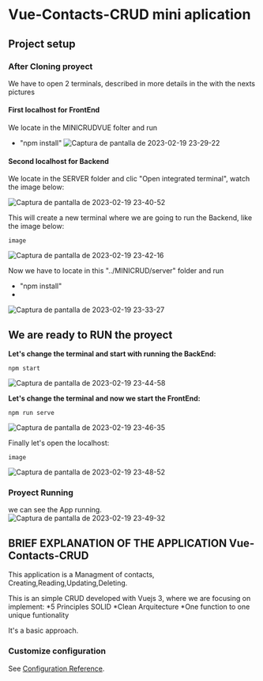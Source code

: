 # Vue-Contacts-CRUD mini aplication

## Project setup

### After Cloning proyect
We have to open 2 terminals, described in more details in the with the nexts pictures

#### First localhost for FrontEnd
We locate in the MINICRUDVUE folter and run 
* "npm install"
![Captura de pantalla de 2023-02-19 23-29-22](https://user-images.githubusercontent.com/82011423/220010678-1711edc4-e83e-4f70-a5bb-de673d01db60.png)

#### Second localhost for Backend
We locate in the SERVER folder and clic "Open integrated
terminal", watch the image below:

![Captura de pantalla de 2023-02-19 23-40-52](https://user-images.githubusercontent.com/82011423/220011047-71e4482c-0549-40d8-b769-a79f9649d262.png)

This will create a new terminal where we are going to run the
Backend, like the image below:
```
image
```
![Captura de pantalla de 2023-02-19 23-42-16](https://user-images.githubusercontent.com/82011423/220011198-0e50e529-17ae-43da-b4fd-c48a239092ff.png)

Now we have to locate in this "../MINICRUD/server" folder and run
* "npm install"
* 
![Captura de pantalla de 2023-02-19 23-33-27](https://user-images.githubusercontent.com/82011423/220011267-6e1bd1b6-247e-4979-ab9d-d76c84575f8d.png)

## We are ready to RUN the proyect

**Let's change the terminal and start with running the BackEnd:**
```
npm start
```
![Captura de pantalla de 2023-02-19 23-44-58](https://user-images.githubusercontent.com/82011423/220011481-fca41432-c165-48f4-b0be-c6120dde0eb2.png)

**Let's change the terminal and now we start the FrontEnd:**
```
npm run serve
```
![Captura de pantalla de 2023-02-19 23-46-35](https://user-images.githubusercontent.com/82011423/220011718-776716ff-d9dd-4c0d-ad8a-1bf71779f3c4.png)

Finally let's open the localhost:
```
image
```
![Captura de pantalla de 2023-02-19 23-48-52](https://user-images.githubusercontent.com/82011423/220012193-cb9b398a-b419-4fd7-ad7b-25ce951eb21f.png)

### Proyect Running
we can see the App running.
![Captura de pantalla de 2023-02-19 23-49-32](https://user-images.githubusercontent.com/82011423/220012064-c6ef3d79-47f7-4ff5-a477-f336bb7b63fe.png)


## BRIEF EXPLANATION OF THE APPLICATION Vue-Contacts-CRUD

This application is a Managment of contacts, Creating,Reading,Updating,Deleting.

This is an simple CRUD developed with Vuejs 3, where we are focusing on implement:
*5 Principles SOLID
*Clean Arquitecture
*One function to one unique funtionality

It's a basic approach.



### Customize configuration
See [Configuration Reference](https://cli.vuejs.org/config/).
